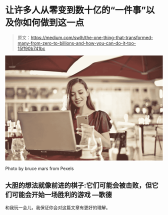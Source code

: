 # 让许多人从零变到数十亿的“一件事”以及你如何做到这一点

> 原文：<https://medium.com/swlh/the-one-thing-that-transformed-many-from-zero-to-billions-and-how-you-can-do-it-too-15ff90b741bc>

![](img/fbed0b930ddc76c14d0a37883041d111.png)

Photo by bruce mars from Pexels

## 大胆的想法就像前进的棋子:它们可能会被击败，但它们可能会开始一场胜利的游戏 **—歌德**

和我玩一会儿，我保证你会对这篇文章有更好的理解。